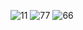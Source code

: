 ![11](https://github.com/simochourafa/projectX/assets/125758700/ebee372e-2eee-44ca-8827-608e2014506a)
![77](https://github.com/simochourafa/projectX/assets/125758700/59ef3d28-b076-4fd1-8dee-f6d4dcf25705)
![66](https://github.com/simochourafa/projectX/assets/125758700/72af9eff-52d8-4e8e-a1ff-84aaf66eaa43)
